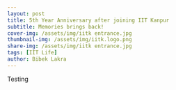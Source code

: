 ```yaml
---
layout: post
title: 5th Year Anniversary after joining IIT Kanpur
subtitle: Memories brings back!
cover-img: /assets/img/iitk entrance.jpg
thumbnail-img: /assets/img/iitk.logo.png
share-img: /assets/img/iitk entrance.jpg
tags: [IIT Life]
author: Bibek Lakra
---
```


Testing